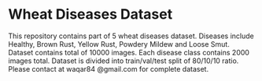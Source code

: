 # Wheat Diseases Dataset
This repository contains part of 5 wheat diseases dataset. Diseases include Healthy, Brown Rust, Yellow Rust, Powdery Mildew and Loose Smut. Dataset contains total of 10000 images. Each disease class contains 2000 images total. Dataset is divided into train/val/test split of 80/10/10 ratio. Please contact at waqar84 @gmail.com for complete dataset.




